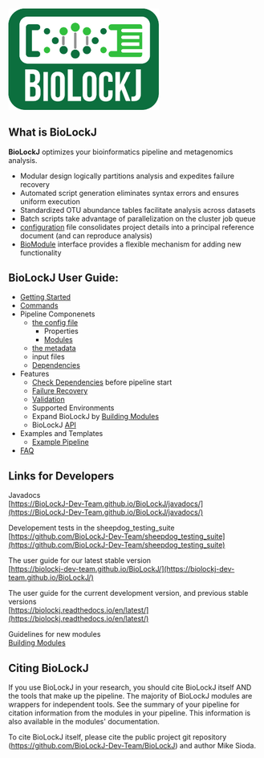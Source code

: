 # 

<img src="img/BioLockJ_Block_green.png" width="300" alt="BioLockJ logo"  class="center">


## What is BioLockJ

**BioLockJ** optimizes your bioinformatics pipeline and metagenomics analysis.  

*  Modular design logically partitions analysis and expedites failure recovery
*  Automated script generation eliminates syntax errors and ensures uniform execution
*  Standardized OTU abundance tables facilitate analysis across datasets
*  Batch scripts take advantage of parallelization on the cluster job queue
*  [configuration](Configuration) file consolidates project details into a principal reference document (and can reproduce analysis)
* [BioModule](https://msioda.github.io/BioLockJ/docs/biolockj/module/BioModule.html) interface provides a flexible mechanism for adding new functionality


## BioLockJ User Guide:
 * [Getting Started](Getting-Started.md)
 * [Commands](Commands.md)
 * Pipeline Componenets
     * [the config file](Configuration.md)
        * Properties
        * [Modules](Built-in-modules.md) 
     * [the metadata](GENERATED/Metadata)
     * input files
     * [Dependencies](Dependencies.md)
 * Features
     * [Check Dependencies](Check-Dependencies.md) before pipeline start
     * [Failure Recovery](Failure-Recovery.md)
     * [Validation](Validation.md)
     * Supported Environments
     * Expand BioLockJ by [Building Modules](Building-Modules.md)
     * BioLockJ [API](BioLockJ-Api)
 * Examples and Templates
     * [Example Pipeline](Example-Pipeline.md)
 * [FAQ](FAQ.md)



## Links for Developers

Javadocs                       
[https://BioLockJ-Dev-Team.github.io/BioLockJ/javadocs/](https://BioLockJ-Dev-Team.github.io/BioLockJ/javadocs/)

Developement tests in the sheepdog_testing_suite                  
[https://github.com/BioLockJ-Dev-Team/sheepdog_testing_suite](https://github.com/BioLockJ-Dev-Team/sheepdog_testing_suite)

The user guide for our latest stable version                    
[https://biolockj-dev-team.github.io/BioLockJ/](https://biolockj-dev-team.github.io/BioLockJ/)

The user guide for the current development version, and previous stable versions                 
[https://biolockj.readthedocs.io/en/latest/](https://biolockj.readthedocs.io/en/latest/)

Guidelines for new modules                    
[Building Modules](Building-Modules.md)

## Citing BioLockJ

If you use BioLockJ in your research, you should cite BioLockJ itself AND the tools that make up the pipeline.  The majority of BioLockJ modules are wrappers for independent tools.  See the summary of your pipeline for citation information from the modules in your pipeline. This information is also available in the modules' documentation.

To cite BioLockJ itself, please cite the public project git repository (https://github.com/BioLockJ-Dev-Team/BioLockJ) and author Mike Sioda.
